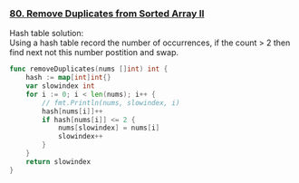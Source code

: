 ### [80. Remove Duplicates from Sorted Array II]

Hash table solution:  
Using a hash table record the number of occurrences, if the count > 2 then find next not this number postition and swap.
```go
func removeDuplicates(nums []int) int {
	hash := map[int]int{}
	var slowindex int
	for i := 0; i < len(nums); i++ {
		// fmt.Println(nums, slowindex, i)
		hash[nums[i]]++
		if hash[nums[i]] <= 2 {
			nums[slowindex] = nums[i]
			slowindex++
		}
	}
	return slowindex
}
```

[80. Remove Duplicates from Sorted Array II]: https://leetcode.com/problems/remove-duplicates-from-sorted-array-ii/